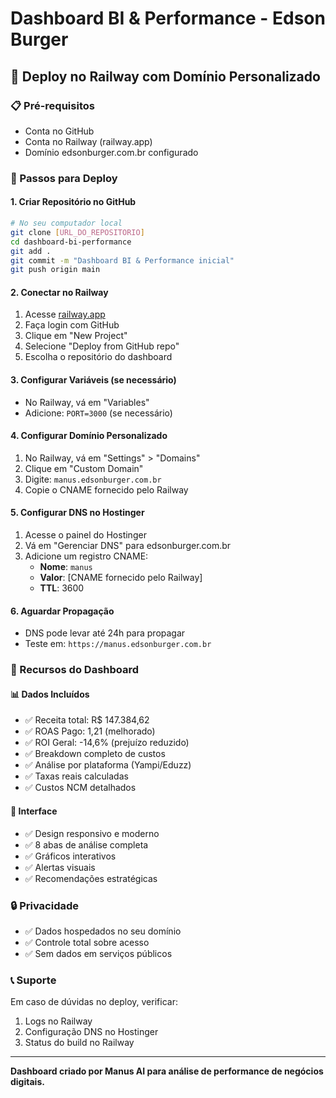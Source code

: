 # Dashboard BI & Performance - Edson Burger

## 🚀 Deploy no Railway com Domínio Personalizado

### 📋 Pré-requisitos
- Conta no GitHub
- Conta no Railway (railway.app)
- Domínio edsonburger.com.br configurado

### 🔧 Passos para Deploy

#### 1. **Criar Repositório no GitHub**
```bash
# No seu computador local
git clone [URL_DO_REPOSITORIO]
cd dashboard-bi-performance
git add .
git commit -m "Dashboard BI & Performance inicial"
git push origin main
```

#### 2. **Conectar no Railway**
1. Acesse [railway.app](https://railway.app)
2. Faça login com GitHub
3. Clique em "New Project"
4. Selecione "Deploy from GitHub repo"
5. Escolha o repositório do dashboard

#### 3. **Configurar Variáveis (se necessário)**
- No Railway, vá em "Variables"
- Adicione: `PORT=3000` (se necessário)

#### 4. **Configurar Domínio Personalizado**
1. No Railway, vá em "Settings" > "Domains"
2. Clique em "Custom Domain"
3. Digite: `manus.edsonburger.com.br`
4. Copie o CNAME fornecido pelo Railway

#### 5. **Configurar DNS no Hostinger**
1. Acesse o painel do Hostinger
2. Vá em "Gerenciar DNS" para edsonburger.com.br
3. Adicione um registro CNAME:
   - **Nome**: `manus`
   - **Valor**: [CNAME fornecido pelo Railway]
   - **TTL**: 3600

#### 6. **Aguardar Propagação**
- DNS pode levar até 24h para propagar
- Teste em: `https://manus.edsonburger.com.br`

### 🎯 Recursos do Dashboard

#### 📊 **Dados Incluídos**
- ✅ Receita total: R$ 147.384,62
- ✅ ROAS Pago: 1,21 (melhorado)
- ✅ ROI Geral: -14,6% (prejuízo reduzido)
- ✅ Breakdown completo de custos
- ✅ Análise por plataforma (Yampi/Eduzz)
- ✅ Taxas reais calculadas
- ✅ Custos NCM detalhados

#### 🎨 **Interface**
- ✅ Design responsivo e moderno
- ✅ 8 abas de análise completa
- ✅ Gráficos interativos
- ✅ Alertas visuais
- ✅ Recomendações estratégicas

### 🔒 **Privacidade**
- ✅ Dados hospedados no seu domínio
- ✅ Controle total sobre acesso
- ✅ Sem dados em serviços públicos

### 📞 **Suporte**
Em caso de dúvidas no deploy, verificar:
1. Logs no Railway
2. Configuração DNS no Hostinger
3. Status do build no Railway

---
**Dashboard criado por Manus AI para análise de performance de negócios digitais.**

